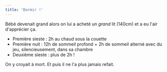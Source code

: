 ```yaml
---
title: 'Dormir !'
---
```


Bébé devenait grand alors on lui a acheté un _grand_ lit (140cm) et a eu l'air d'apprécier ça.

- Première sieste : 2h au chaud sous la couette
- Première nuit : 12h de sommeil profond + 2h de sommeil alterné avec du jeu, silencieusement, dans sa chambre
- Deuxième sieste : plus de 2h !

On y croyait à mort. Et puis il ne l'a plus jamais refait.

